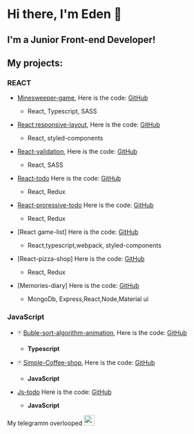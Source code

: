 # Hi there, I'm Eden 👋
## I'm a Junior Front-end Developer!

## My projects:
  ### REACT

   
- [Minesweeper-game](https://bewareships.github.io/React-Minesweeper/), Here is the code: [GitHub](https://github.com/BewareShips/React-Minesweeper)
  * React, Typescript, SASS
  
- [React responsive-layout](https://bewareships.github.io/react-beema/), Here is the code: [GitHub](https://github.com/BewareShips/react-beema)
  * React, styled-components
   
- [React-validation](https://codesandbox.io/s/github/BewareShips/testing-task-form), Here is the code: [GitHub](https://github.com/BewareShips/testing-task-form)
  * React, SASS

- [React-todo](https://codesandbox.io/s/github/BewareShips/todo-list-on-react) Here is the code: [GitHub](https://github.com/BewareShips/todo-list-on-react)
  * React, Redux
  
- [React-proressive-todo](https://bewareships.github.io/testing_task/) Here is the code: [GitHub](https://github.com/BewareShips/testing_task)
  * React, Redux
   
- [React game-list] Here is the code: [GitHub](https://github.com/BewareShips/game-list)
  * React,typescript,webpack, styled-components
   
- [React-pizza-shop] Here is the code: [GitHub](https://github.com/BewareShips/react-pizza)
  * React, Redux

- [Memories-diary]  Here is the code: [GitHub](https://github.com/BewareShips/Memories-diary)
  * MongoDb, Express,React,Node,Material ui
   


### JavaScript
- 🃏 [Buble-sort-algorithm-animation](https://codesandbox.io/s/github/BewareShips/Buble-sort-animation), Here is the code: [GitHub](https://github.com/BewareShips/Buble-sort-animation)
  -  **Typescript** 

- 🃏 [Simple-Coffee-shop](https://codesandbox.io/s/github/BewareShips/shop3), Here is the code: [GitHub](https://github.com/BewareShips/shop3)
  -   **JavaScript** 
- [Js-todo](https://codesandbox.io/s/github/BewareShips/todo) Here is the code: [GitHub](https://github.com/BewareShips/todo)
   - **JavaScript** 

 My telegramm overlooped [<img  alt="overlooped | Instagram" width="24px" src="https://cdn1.iconfinder.com/data/icons/andriod-app-logo/32/icon_telegram-512.png" />][telegram]

[telegram]: https://t.me/overlooped
